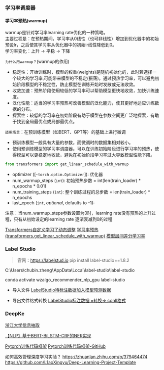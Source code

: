 ### 学习率调度器
#### 学习率预热(warmup)
warmup是针对学习率learning rate优化的一种策略。 <br>
主要过程是：在预热期间，学习率从0线性（也可非线性）增加到优化器中的初始预设lr，之后使其学习率从优化器中的初始lr线性降低到0。<br>
学习率变化：上升 -> 平稳 -> 下降 <br>

`为什么用warmup？`(warmup的作用)
+ 稳定性：开始训练时，模型的权重(weights)是随机初始化的，此时若选择一个较大的学习率,可能带来模型的不稳定(振荡)。通过预热学习率，可以避免初始阶段模型的不稳定性，防止模型在训练开始时发散或无法收敛。
+ 收敛加速：预热阶段使用较低的学习率可以帮助模型更快地收敛，加快训练速度。
+ 泛化性能：适当的学习率预热可改善模型的泛化能力，使其更好地适应训练数据的分布。
+ 探索性：较低的学习率在初始阶段有助于模型在参数空间更广泛地探索，有助于找到全局最优点或局部最优点。

`适用场景`：在预训练模型（如BERT、GPT等）的基础上进行微调
+ 预训练模型一般具有大量的参数，而微调时的数据集相对较小。
+ 使用预训练模型的学习率调度器，可以在训练初始阶段进行学习率的预热，使得模型可以更稳定地收敛，避免在初始阶段学习率过大导致模型性能下降。


```python
from transformers import get_linear_schedule_with_warmup
```
+ optimizer ([`~torch.optim.Optimizer`]): 优化器
+ num_warmup_steps (`int`): 初始预热步数 = int(len(train_loader) * n_epochs * 0.01)
+ num_training_steps (`int`): 整个训练过程的总步数 = len(train_loader) * n_epochs
+ last_epoch (`int`, *optional*, defaults to -1):

注意：当num_warmup_steps参数设置为0时，learning rate没有预热的上升过程，只有从初始设定的learning rate 逐渐衰减到0的过程


[Transformers自定义学习了动态调整](https://www.ylkz.life/deeplearning/p10462014/)
[学习率预热(transformers.get_linear_schedule_with_warmup)](https://blog.csdn.net/orangerfun/article/details/120400247)
[模型层间差分学习率](https://www.cnblogs.com/gongyanzh/p/16127167.html)


### Label Studio
> 官网：https://labelstud.io
> pip install label-studio==1.8.2

C:\Users\chubin.zheng\AppData\Local\label-studio\label-studio

conda activate wzalgo_recommender_nlp_gpu
label-studio

+ 导入文件
[LabelStudio待标注数据加入模型预测数据](https://labelstud.io/guide/predictions)

+ 导出文件格式转换
[LabelStudio标注数据 =转换=> conll格式](https://github.com/HumanSignal/label-studio-converter/blob/master/tests/test_export_conll.py)


### DeepKe
[浙江大学信息抽取](https://github.com/zjunlp/DeepKE/tree/2.2.6)


[【NLP】基于BERT-BiLSTM-CRF的NER实现](https://zhuanlan.zhihu.com/p/518834713)

[Pytorch训练代码框架](https://zhuanlan.zhihu.com/p/484937009)
[Pytorch训练代码框架-GitHub](https://github.com/ifwind/code_framework_pytorch/)


如何高效管理深度学习实验？
https://zhuanlan.zhihu.com/p/379464474
https://github.com/L1aoXingyu/Deep-Learning-Project-Template
